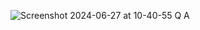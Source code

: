 ![Screenshot 2024-06-27 at 10-40-55 Q   A](https://github.com/DasunDK/javascript_question_toggle/assets/98402154/acf8a10b-938f-4d76-8f75-1a0dc4e54e12)
